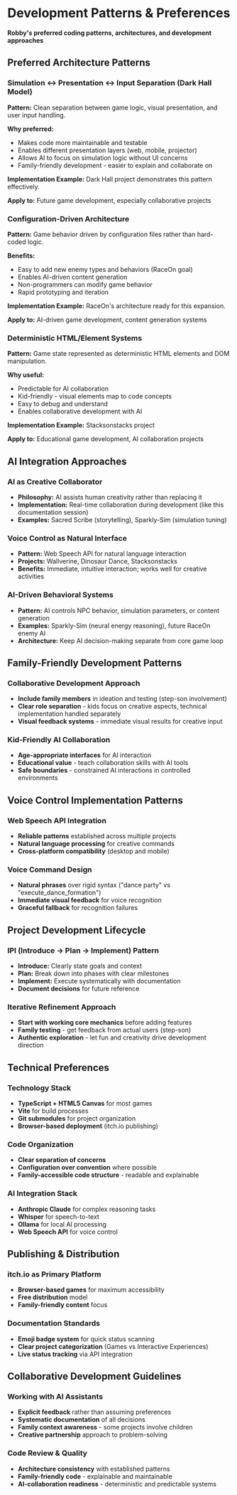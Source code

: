 # Development Patterns & Preferences

**Robby's preferred coding patterns, architectures, and development approaches**

## Preferred Architecture Patterns

### Simulation ↔ Presentation ↔ Input Separation (Dark Hall Model)

**Pattern:** Clean separation between game logic, visual presentation, and user input handling.

**Why preferred:**
- Makes code more maintainable and testable
- Enables different presentation layers (web, mobile, projector)
- Allows AI to focus on simulation logic without UI concerns
- Family-friendly development - easier to explain and collaborate on

**Implementation Example:** Dark Hall project demonstrates this pattern effectively.

**Apply to:** Future game development, especially collaborative projects

### Configuration-Driven Architecture 

**Pattern:** Game behavior driven by configuration files rather than hard-coded logic.

**Benefits:**
- Easy to add new enemy types and behaviors (RaceOn goal)
- Enables AI-driven content generation
- Non-programmers can modify game behavior
- Rapid prototyping and iteration

**Implementation Example:** RaceOn's architecture ready for this expansion.

**Apply to:** AI-driven game development, content generation systems

### Deterministic HTML/Element Systems

**Pattern:** Game state represented as deterministic HTML elements and DOM manipulation.

**Why useful:**
- Predictable for AI collaboration
- Kid-friendly - visual elements map to code concepts
- Easy to debug and understand
- Enables collaborative development with AI

**Implementation Example:** Stacksonstacks project

**Apply to:** Educational game development, AI collaboration projects

## AI Integration Approaches

### AI as Creative Collaborator
- **Philosophy:** AI assists human creativity rather than replacing it
- **Implementation:** Real-time collaboration during development (like this documentation session)
- **Examples:** Sacred Scribe (storytelling), Sparkly-Sim (simulation tuning)

### Voice Control as Natural Interface
- **Pattern:** Web Speech API for natural language interaction
- **Projects:** Wallverine, Dinosaur Dance, Stacksonstacks
- **Benefits:** Immediate, intuitive interaction; works well for creative activities

### AI-Driven Behavioral Systems
- **Pattern:** AI controls NPC behavior, simulation parameters, or content generation
- **Examples:** Sparkly-Sim (neural energy reasoning), future RaceOn enemy AI
- **Architecture:** Keep AI decision-making separate from core game loop

## Family-Friendly Development Patterns

### Collaborative Development Approach
- **Include family members** in ideation and testing (step-son involvement)
- **Clear role separation** - kids focus on creative aspects, technical implementation handled separately
- **Visual feedback systems** - immediate visual results for creative input

### Kid-Friendly AI Collaboration
- **Age-appropriate interfaces** for AI interaction
- **Educational value** - teach collaboration skills with AI tools
- **Safe boundaries** - constrained AI interactions in controlled environments

## Voice Control Implementation Patterns

### Web Speech API Integration
- **Reliable patterns** established across multiple projects
- **Natural language processing** for creative commands
- **Cross-platform compatibility** (desktop and mobile)

### Voice Command Design
- **Natural phrases** over rigid syntax ("dance party" vs "execute_dance_formation")
- **Immediate visual feedback** for voice recognition
- **Graceful fallback** for recognition failures

## Project Development Lifecycle

### IPI (Introduce → Plan → Implement) Pattern
- **Introduce:** Clearly state goals and context
- **Plan:** Break down into phases with clear milestones  
- **Implement:** Execute systematically with documentation
- **Document decisions** for future reference

### Iterative Refinement Approach
- **Start with working core mechanics** before adding features
- **Family testing** - get feedback from actual users (step-son)
- **Authentic exploration** - let fun and creativity drive development direction

## Technical Preferences

### Technology Stack
- **TypeScript + HTML5 Canvas** for most games
- **Vite** for build processes
- **Git submodules** for project organization
- **Browser-based deployment** (itch.io publishing)

### Code Organization
- **Clear separation of concerns**
- **Configuration over convention** where possible
- **Family-accessible code structure** - readable and explainable

### AI Integration Stack
- **Anthropic Claude** for complex reasoning tasks
- **Whisper** for speech-to-text
- **Ollama** for local AI processing
- **Web Speech API** for voice control

## Publishing & Distribution

### itch.io as Primary Platform
- **Browser-based games** for maximum accessibility
- **Free distribution** model
- **Family-friendly content** focus

### Documentation Standards
- **Emoji badge system** for quick status scanning
- **Clear project categorization** (Games vs Interactive Experiences)
- **Live status tracking** via API integration

## Collaborative Development Guidelines

### Working with AI Assistants
- **Explicit feedback** rather than assuming preferences
- **Systematic documentation** of all decisions
- **Family context awareness** - some projects involve children
- **Creative partnership** approach to problem-solving

### Code Review & Quality
- **Architecture consistency** with established patterns
- **Family-friendly code** - explainable and maintainable
- **AI-collaboration readiness** - deterministic and predictable systems
